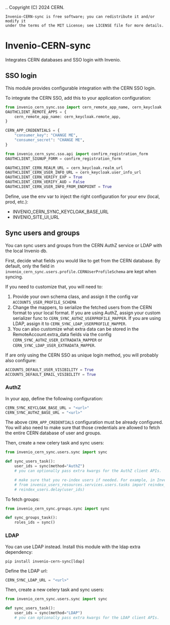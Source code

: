 ..
    Copyright (C) 2024 CERN.

    Invenio-CERN-sync is free software; you can redistribute it and/or modify it
    under the terms of the MIT License; see LICENSE file for more details.

# Invenio-CERN-sync

Integrates CERN databases and SSO login with Invenio.

## SSO login

This module provides configurable integration with the CERN SSO login.

To integrate the CERN SSO, add this to your application configuration:

```python
from invenio_cern_sync.sso import cern_remote_app_name, cern_keycloak
OAUTHCLIENT_REMOTE_APPS = {
    cern_remote_app_name: cern_keycloak.remote_app,
}

CERN_APP_CREDENTIALS = {
    "consumer_key": "CHANGE ME",
    "consumer_secret": "CHANGE ME",
}

from invenio_cern_sync.sso.api import confirm_registration_form
OAUTHCLIENT_SIGNUP_FORM = confirm_registration_form

OAUTHCLIENT_CERN_REALM_URL = cern_keycloak.realm_url
OAUTHCLIENT_CERN_USER_INFO_URL = cern_keycloak.user_info_url
OAUTHCLIENT_CERN_VERIFY_EXP = True
OAUTHCLIENT_CERN_VERIFY_AUD = False
OAUTHCLIENT_CERN_USER_INFO_FROM_ENDPOINT = True
```

Define, use the env var to inject the right configuration
for your env (local, prod, etc.):

- INVENIO_CERN_SYNC_KEYCLOAK_BASE_URL
- INVENIO_SITE_UI_URL


## Sync users and groups

You can sync users and groups from the CERN AuthZ service or LDAP
with the local Invenio db.

First, decide what fields you would like to get from the CERN database.
By default, only the field in `invenio_cern_sync.users.profile.CERNUserProfileSchema`
are kept when syncing.

If you need to customize that, you will need to:

1. Provide your own schema class, and assign it the config var `ACCOUNTS_USER_PROFILE_SCHEMA`
2. Change the mappers, to serialize the fetched users from the CERN format to your
   local format. If you are using AuthZ, assign your custom serializer func
   to `CERN_SYNC_AUTHZ_USERPROFILE_MAPPER`.
   If you are using LDAP, assign it to `CERN_SYNC_LDAP_USERPROFILE_MAPPER`.
3. You can also customize what extra data can be stored in the RemoteAccount.extra_data fields
   via the config `CERN_SYNC_AUTHZ_USER_EXTRADATA_MAPPER` or `CERN_SYNC_LDAP_USER_EXTRADATA_MAPPER`.

If are only using the CERN SSO as unique login method, you will probably also configure:

```python
ACCOUNTS_DEFAULT_USER_VISIBILITY = True
ACCOUNTS_DEFAULT_EMAIL_VISIBILITY = True
```

### AuthZ

In your app, define the following configuration:

```python
CERN_SYNC_KEYCLOAK_BASE_URL = "<url>"
CERN_SYNC_AUTHZ_BASE_URL = "<url>"
```

The above `CERN_APP_CREDENTIALS` configuration must be already configured.
You will also need to make sure that those credentials are allowed to fetch
the entire CERN database of user and groups.

Then, create a new celery task and sync users:

```python
from invenio_cern_sync.users.sync import sync

def sync_users_task():
    user_ids = sync(method="AuthZ")
    # you can optionally pass extra kwargs for the AuthZ client APIs.

    # make sure that you re-index users if needed. For example, in InvenioRDM:
    # from invenio_users_resources.services.users.tasks import reindex_users
    # reindex_users.delay(user_ids)
```

To fetch groups:

```python
from invenio_cern_sync.groups.sync import sync

def sync_groups_task():
    roles_ids = sync()
```

### LDAP

You can use LDAP instead. Install this module with the ldap extra dependency:

```shell
pip install invenio-cern-sync[ldap]
```

Define the LDAP url:

```python
CERN_SYNC_LDAP_URL = "<url>"
```

Then, create a new celery task and sync users:

```python
from invenio_cern_sync.users.sync import sync

def sync_users_task():
    user_ids = sync(method="LDAP")
    # you can optionally pass extra kwargs for the LDAP client APIs.
```
